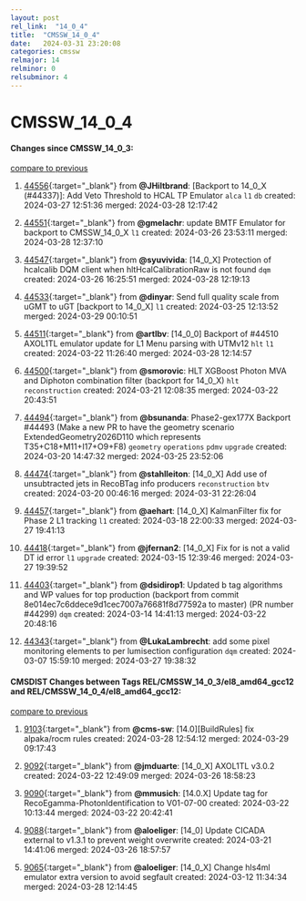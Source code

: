 ```yaml
---
layout: post
rel_link:  "14_0_4"
title:  "CMSSW_14_0_4"
date:   2024-03-31 23:20:08
categories: cmssw
relmajor: 14
relminor: 0
relsubminor: 4
---
```


# CMSSW_14_0_4
#### Changes since CMSSW_14_0_3:
[compare to previous](https://github.com/cms-sw/cmssw/compare/CMSSW_14_0_3...CMSSW_14_0_4)



1. [44556](http://github.com/cms-sw/cmssw/pull/44556){:target="_blank"}  from **@JHiltbrand**: [Backport to 14_0_X (#44337)]: Add Veto Threshold to HCAL TP Emulator `alca` `l1` `db` created: 2024-03-27 12:51:36 merged: 2024-03-28 12:17:42

2. [44551](http://github.com/cms-sw/cmssw/pull/44551){:target="_blank"}  from **@gmelachr**: update BMTF Emulator for backport to CMSSW_14_0_X `l1` created: 2024-03-26 23:53:11 merged: 2024-03-28 12:37:10

3. [44547](http://github.com/cms-sw/cmssw/pull/44547){:target="_blank"}  from **@syuvivida**: [14_0_X] Protection of hcalcalib DQM client when hltHcalCalibrationRaw is not found `dqm` created: 2024-03-26 16:25:51 merged: 2024-03-28 12:19:13

4. [44533](http://github.com/cms-sw/cmssw/pull/44533){:target="_blank"}  from **@dinyar**: Send full quality scale from uGMT to uGT [backport to 14_0_X] `l1` created: 2024-03-25 12:13:52 merged: 2024-03-29 00:10:51

5. [44511](http://github.com/cms-sw/cmssw/pull/44511){:target="_blank"}  from **@artlbv**: [14_0_0] Backport of #44510 AXOL1TL emulator update for L1 Menu parsing with UTMv12  `hlt` `l1` created: 2024-03-22 11:26:40 merged: 2024-03-28 12:14:57

6. [44500](http://github.com/cms-sw/cmssw/pull/44500){:target="_blank"}  from **@smorovic**: HLT XGBoost Photon MVA and Diphoton combination filter (backport for 14_0_X) `hlt` `reconstruction` created: 2024-03-21 12:08:35 merged: 2024-03-22 20:43:51

7. [44494](http://github.com/cms-sw/cmssw/pull/44494){:target="_blank"}  from **@bsunanda**: Phase2-gex177X Backport #44493 (Make a new PR to have the geometry scenario ExtendedGeometry2026D110 which represents T35+C18+M11+I17+O9+F8) `geometry` `operations` `pdmv` `upgrade` created: 2024-03-20 14:47:32 merged: 2024-03-25 23:52:06

8. [44474](http://github.com/cms-sw/cmssw/pull/44474){:target="_blank"}  from **@stahlleiton**: [14_0_X] Add use of unsubtracted jets in RecoBTag info producers `reconstruction` `btv` created: 2024-03-20 00:46:16 merged: 2024-03-31 22:26:04

9. [44457](http://github.com/cms-sw/cmssw/pull/44457){:target="_blank"}  from **@aehart**: [14_0_X] KalmanFilter fix for Phase 2 L1 tracking `l1` created: 2024-03-18 22:00:33 merged: 2024-03-27 19:41:13

10. [44418](http://github.com/cms-sw/cmssw/pull/44418){:target="_blank"}  from **@jfernan2**: [14_0_X] Fix for is not a valid DT id error `l1` `upgrade` created: 2024-03-15 12:39:46 merged: 2024-03-27 19:39:52

11. [44403](http://github.com/cms-sw/cmssw/pull/44403){:target="_blank"}  from **@dsidirop1**: Updated b tag algorithms and WP values for top production (backport from commit 8e014ec7c6ddece9d1cec7007a76681f8d77592a to master) (PR number #44299) `dqm` created: 2024-03-14 14:41:13 merged: 2024-03-22 20:48:16

12. [44343](http://github.com/cms-sw/cmssw/pull/44343){:target="_blank"}  from **@LukaLambrecht**: add some pixel monitoring elements to per lumisection configuration `dqm` created: 2024-03-07 15:59:10 merged: 2024-03-27 19:38:32

#### CMSDIST Changes between Tags REL/CMSSW_14_0_3/el8_amd64_gcc12 and REL/CMSSW_14_0_4/el8_amd64_gcc12:
[compare to previous](https://github.com/cms-sw/cmsdist/compare/REL/CMSSW_14_0_3/el8_amd64_gcc12...REL/CMSSW_14_0_4/el8_amd64_gcc12)



1. [9103](http://github.com/cms-sw/cmsdist/pull/9103){:target="_blank"}  from **@cms-sw**: [14.0][BuildRules] fix alpaka/rocm rules created: 2024-03-28 12:54:12 merged: 2024-03-29 09:17:43

2. [9092](http://github.com/cms-sw/cmsdist/pull/9092){:target="_blank"}  from **@jmduarte**: [14_0_X] AXOL1TL v3.0.2 created: 2024-03-22 12:49:09 merged: 2024-03-26 18:58:23

3. [9090](http://github.com/cms-sw/cmsdist/pull/9090){:target="_blank"}  from **@mmusich**: [14.0.X] Update tag for RecoEgamma-PhotonIdentification to V01-07-00 created: 2024-03-22 10:13:44 merged: 2024-03-22 20:42:41

4. [9088](http://github.com/cms-sw/cmsdist/pull/9088){:target="_blank"}  from **@aloeliger**: [14_0] Update CICADA external to v1.3.1 to prevent weight overwrite created: 2024-03-21 14:41:06 merged: 2024-03-26 18:57:57

5. [9065](http://github.com/cms-sw/cmsdist/pull/9065){:target="_blank"}  from **@aloeliger**: [14_0_X] Change hls4ml emulator extra version to avoid segfault created: 2024-03-12 11:34:34 merged: 2024-03-28 12:14:45
